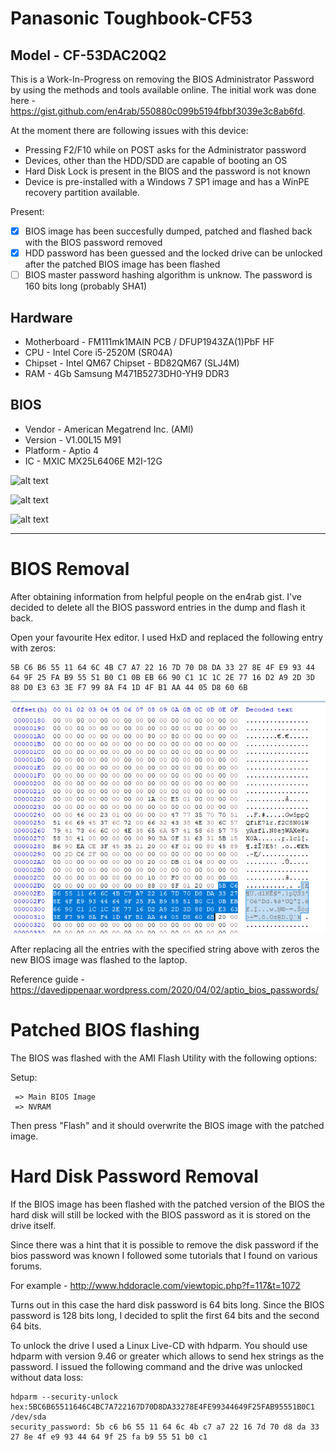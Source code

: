 # Panasonic Toughbook-CF53

## Model - CF-53DAC20Q2

This is a Work-In-Progress on removing the BIOS Administrator Password by using the methods and tools available online. 
The initial work was done here - https://gist.github.com/en4rab/550880c099b5194fbbf3039e3c8ab6fd.

At the moment there are following issues with this device:

* Pressing F2/F10 while on POST asks for the Administrator password 
* Devices, other than the HDD/SDD are capable of booting an OS
* Hard Disk Lock is present in the BIOS and the password is not known
* Device is pre-installed with a Windows 7 SP1 image and has a WinPE recovery partition available.

Present:

- [x] BIOS image has been succesfully dumped, patched and flashed back with the BIOS password removed
- [x] HDD password has been guessed and the locked drive can be unlocked after the patched BIOS image has been flashed
- [ ] BIOS master password hashing algorithm is unknow. The password is 160 bits long (probably SHA1)

## Hardware

* Motherboard - FM111mk1MAIN PCB / DFUP1943ZA(1)PbF HF
* CPU - Intel Core i5-2520M (SR04A)
* Chipset - Intel QM67 Chipset - BD82QM67 (SLJ4M)
* RAM - 4Gb Samsung M471B5273DH0-YH9 DDR3

## BIOS

* Vendor - American Megatrend Inc. (AMI)
* Version - V1.00L15 M91
* Platform - Aptio 4
* IC - MXIC MX25L6406E M2I-12G

![alt text](https://github.com/esters/Toughbook-CF53/blob/master/CF53-3LTSA43202.png "Screenshot")

![alt text](https://github.com/esters/Toughbook-CF53/blob/master/Motherboard%20-%201.jpg "Motherboard")

![alt text](https://github.com/esters/Toughbook-CF53/blob/master/Motherboard%20-%202.jpg "Motherboard")

---

# BIOS Removal

After obtaining information from helpful people on the en4rab gist. I've decided to delete all the BIOS password entries in the dump and flash it back.

Open your favourite Hex editor. I used HxD and replaced the following entry with zeros:

```
5B C6 B6 55 11 64 6C 4B C7 A7 22 16 7D 70 D8 DA 33 27 8E 4F E9 93 44 64 9F 25 FA B9 55 51 B0 C1 0B EB 66 90 C1 1C 1C 2E 77 16 D2 A9 2D 3D 88 D0 E3 63 3E F7 99 8A F4 1D 4F B1 AA 44 05 D8 60 6B
```

![alt text](https://github.com/esters/Toughbook-CF53-MK1/blob/master/HxD%20-%201.png "HxD")

After replacing all the entries with the specified string above with zeros the new BIOS image was flashed to the laptop. 

Reference guide - https://davedippenaar.wordpress.com/2020/04/02/aptio_bios_passwords/

# Patched BIOS flashing

The BIOS was flashed with the AMI Flash Utility with the following options:

Setup:
```
 => Main BIOS Image
 => NVRAM
```
Then press "Flash" and it should overwrite the BIOS image with the patched image.

# Hard Disk Password Removal

If the BIOS image has been flashed with the patched version of the BIOS the hard disk will still be locked with the BIOS password as it is stored on the drive itself.

Since there was a hint that it is possible to remove the disk password if the bios password was known I followed some tutorials that I found on various forums.

For example - http://www.hddoracle.com/viewtopic.php?f=117&t=1072

Turns out in this case the hard disk password is 64 bits long. Since the BIOS password is 128 bits long, I decided to split the first 64 bits and the second 64 bits.

To unlock the drive I used a Linux Live-CD with hdparm. You should use hdparm with version 9.46 or greater which allows to send hex strings as the password. I issued the following command and the drive was unlocked without data loss:

```
hdparm --security-unlock hex:5BC6B65511646C4BC7A722167D70D8DA33278E4FE99344649F25FAB95551B0C1 /dev/sda
security_password: 5b c6 b6 55 11 64 6c 4b c7 a7 22 16 7d 70 d8 da 33 27 8e 4f e9 93 44 64 9f 25 fa b9 55 51 b0 c1
```
